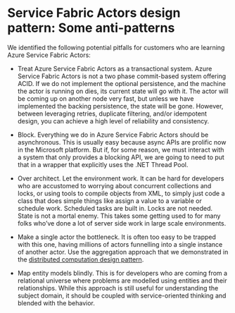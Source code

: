 <properties
   pageTitle="Some Azure Service Fabric Actors anti-patterns"
   description="Some potential pitfalls for customers who are learning Azure Service Fabric Actors"
   services="service-fabric"
   documentationCenter=".net"
   authors="jessebenson"
   manager="timlt"
   editor=""/>

<tags
   ms.service="service-fabric"
   ms.devlang="dotnet"
   ms.topic="article"
   ms.tgt_pltfrm="NA"
   ms.workload="NA"
   ms.date="03/17/2015"
   ms.author="claudioc"/>

# Service Fabric Actors design pattern: Some anti-patterns

We identified the following potential pitfalls for customers who are learning Azure Service Fabric Actors:

* Treat Azure Service Fabric Actors as a transactional system. Azure Service Fabric Actors is not a two phase commit-based system offering ACID. If we do not implement the optional persistence, and the machine the actor is running on dies, its current state will go with it. The actor will be coming up on another node very fast, but unless we have implemented the backing persistence, the state will be gone. However, between leveraging retries, duplicate filtering, and/or idempotent design, you can achieve a high level of reliability and consistency.

* Block. Everything we do in Azure Service Fabric Actors should be asynchronous. This is usually easy because async APIs are prolific now in the Microsoft platform. But if, for some reason, we must interact with a system that only provides a blocking API, we are going to need to put that in a wrapper that explicitly uses the .NET Thread Pool.

* Over architect. Let the environment work. It can be hard for developers who are accustomed to worrying about concurrent collections and locks, or using tools to compile objects from XML, to simply just code a class that does simple things like assign a value to a variable or schedule work. Scheduled tasks are built in. Locks are not needed. State is not a mortal enemy. This takes some getting used to for many folks who’ve done a lot of server side work in large scale environments.

* Make a single actor the bottleneck. It is often too easy to be trapped with this one, having millions of actors funnelling into a single instance of another actor. Use the aggregation approach that we demonstrated in the [distributed computation design pattern](service-fabric-reliable-actors-pattern-distributed-computation.md).

* Map entity models blindly. This is for developers who are coming from a relational universe where problems are modelled using entities and their relationships. While this approach is still useful for understanding the subject domain, it should be coupled with service-oriented thinking and blended with the behavior.
